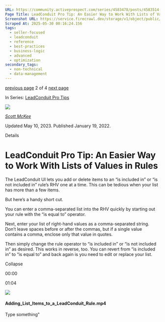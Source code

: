 ```yaml
---
URL: https://community.activeprospect.com/series/4583478/posts/4583514-leadconduit-pro-tip-an-easier-way-to-work-with-lists-of-values-in-rules
Page Title: LeadConduit Pro Tip: An Easier Way to Work With Lists of Values in Rules
Screenshot URL: https://service.firecrawl.dev/storage/v1/object/public/media/screenshot-da207a8e-61eb-42ec-83be-69bfde3c1804.png
Scraped At: 2025-05-30 00:16:24.156
tags:
  - seller-focused
  - leadconduit
  - reference
  - best-practices
  - business-logic
  - advanced
  - optimization
secondary_tags:
  - non-technical
  - data-management
---
```


[previous page](https://community.activeprospect.com/series/4583478/posts/4583488-leadconduit-pro-tip-use-a-template-to-save-time-configuring-recipient-mappings) 2 of 4 [next page](https://community.activeprospect.com/series/4583478/posts/4583626-leadconduit-pro-tip-optimize-the-sequence-order-of-alternative-prices-volume-ca)

In Series: [LeadConduit Pro Tips](https://community.activeprospect.com/series/4583478-leadconduit-pro-tips)

[![](https://content1.bloomfire.com/avatars/users/1317000/thumb/thumbnail.png?f=1617311121&Expires=1748567763&Signature=uRq7uiuRbspwjDIIFLEGT0-tREwtCUCQn7Hx3tIVf6KOyQILKFtAzVskpkySVzaDFArtqyIuxlBjZT5c9Hsowo206s4ZgsIHubq8QlqW8208rJL3nzmFt7ViJkcw2oEPSl5cMHnarvszMoVdktofd7mheO00jlxRQ0O9vbkOsUBsUVRfOWBTurAGLdrpty1cP6xt35oU-UpXKeELe3yJlp~W3BZ-ujykWyqpNUggHB2eH~AiShOKp7rUs93sPCzf-jFk-Vvru7AzuZyDxa8v32Ds0as8UN1lgkpDkgwu3ergZo9f2EJAiRyDf9gaq4NswQbuhjWMqWl~uxtn6MSahQ__&Key-Pair-Id=APKAIDFCFZ2UHE5LPIUA)](https://community.activeprospect.com/memberships/7557680-scott-mckee)

[_Scott McKee_](https://community.activeprospect.com/memberships/7557680-scott-mckee)

Updated May 10, 2023. Published January 19, 2022.

Details

# LeadConduit Pro Tip: An Easier Way to Work With Lists of Values in Rules

The LeadConduit UI lets you add or delete items to an “is included in” or “is not included in” rule’s RHV one at a time. This can be tedious when your list has more than a few items.

But here’s a handy short cut.

You can enter a comma-separated list into the RHV quickly by starting out your rule with the “is equal to” operator.

Next, enter your list of right-hand values as a comma-separated string. Don’t leave spaces before or after the commas, but if a single value contains a comma, enclose only that value in quotes.

Then simply change the rule operator to “is included in” or “is not included in” as desired. This works in reverse, too. You can revert from “is included in” to “is equal to” and back again is you need to edit or replace your list.

Collapse

00:00

01:04

![](https://content3.bloomfire.com/thumbnails/contents/003/050/568/_270x180.png?f=1642614372&Expires=1748567775&Signature=tnJwYvIjp3gtq3syR3ZPBnk8nfNXuOxZXv99N6SRYRX4a6HRvhXnbdkxwN1cHCly5xT~YDYzmnYFRcobGHz5LrQCd6TIdqbQ7F1KgIel5xICVTthBgSjPAnbs0xf~5qA3qrkqgvVSLZNoV1TyqLtQ9WNM4a~WR85MMJ4wNOrlF47tijNZBzcOgzZZYZGw~KYA5Xf8T1-QaY~L62biS3Ed91cdEO8osSvv5Nhn6mJ4T-NQcGUtqq0pjCWDoAq27q4HlyXCJwB141L-NYYSiBMHFeOiOZSVATrBUeGl9BwXA2wN4wvqjdbuaVhksruH69tWA9ymQBbHr1FnrUuXYR4GA__&Key-Pair-Id=APKAIDFCFZ2UHE5LPIUA)

#### Adding\_List\_Items\_to\_a\_LeadConduit\_Rule.mp4

Type something"

